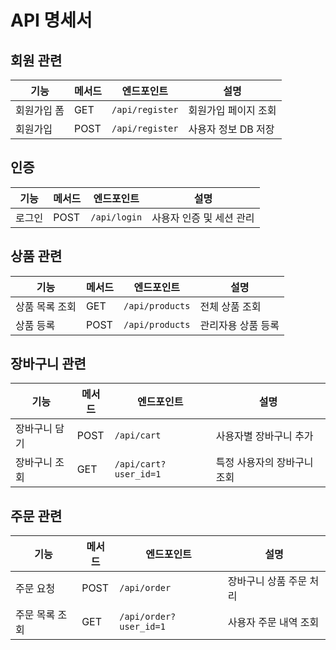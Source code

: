# API 명세서

## 회원 관련

| 기능       | 메서드 | 엔드포인트    | 설명                |
|------------|--------|---------------|---------------------|
| 회원가입 폼 | GET    | `/api/register` | 회원가입 페이지 조회 |
| 회원가입    | POST   | `/api/register` | 사용자 정보 DB 저장 |

## 인증

| 기능  | 메서드 | 엔드포인트 | 설명              |
|-------|--------|------------|-------------------|
| 로그인 | POST   | `/api/login` | 사용자 인증 및 세션 관리 |

## 상품 관련

| 기능       | 메서드 | 엔드포인트    | 설명          |
|------------|--------|---------------|---------------|
| 상품 목록 조회 | GET    | `/api/products` | 전체 상품 조회 |
| 상품 등록   | POST   | `/api/products` | 관리자용 상품 등록 |

## 장바구니 관련

| 기능        | 메서드 | 엔드포인트           | 설명                   |
|-------------|--------|----------------------|------------------------|
| 장바구니 담기 | POST   | `/api/cart`          | 사용자별 장바구니 추가 |
| 장바구니 조회 | GET    | `/api/cart?user_id=1` | 특정 사용자의 장바구니 조회 |

## 주문 관련

| 기능        | 메서드 | 엔드포인트            | 설명             |
|-------------|--------|-----------------------|------------------|
| 주문 요청    | POST   | `/api/order`          | 장바구니 상품 주문 처리 |
| 주문 목록 조회 | GET    | `/api/order?user_id=1` | 사용자 주문 내역 조회 |
